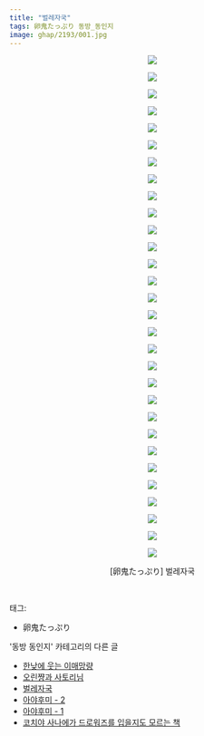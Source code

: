 ```yaml
---
title: "벌레자국"
tags: 卵鬼たっぷり 동방_동인지
image: ghap/2193/001.jpg
---
```

<div class="article">
<p style="text-align: center; clear: none; float: none;"><img src="{{ site.nasurl }}/ghap/2193/001.jpg"/></p>
<p style="text-align: center; clear: none; float: none;"><img src="{{ site.nasurl }}/ghap/2193/002.jpg"/></p>
<p style="text-align: center; clear: none; float: none;"><img src="{{ site.nasurl }}/ghap/2193/003.jpg"/></p>
<p style="text-align: center; clear: none; float: none;"><img src="{{ site.nasurl }}/ghap/2193/004.jpg"/></p>
<p style="text-align: center; clear: none; float: none;"><img src="{{ site.nasurl }}/ghap/2193/005.jpg"/></p>
<p style="text-align: center; clear: none; float: none;"><img src="{{ site.nasurl }}/ghap/2193/006.jpg"/></p>
<p style="text-align: center; clear: none; float: none;"><img src="{{ site.nasurl }}/ghap/2193/007.jpg"/></p>
<p style="text-align: center; clear: none; float: none;"><img src="{{ site.nasurl }}/ghap/2193/008.jpg"/></p>
<p style="text-align: center; clear: none; float: none;"><img src="{{ site.nasurl }}/ghap/2193/009.jpg"/></p>
<p style="text-align: center; clear: none; float: none;"><img src="{{ site.nasurl }}/ghap/2193/010.jpg"/></p>
<p style="text-align: center; clear: none; float: none;"><img src="{{ site.nasurl }}/ghap/2193/011.jpg"/></p>
<p style="text-align: center; clear: none; float: none;"><img src="{{ site.nasurl }}/ghap/2193/012.jpg"/></p>
<p style="text-align: center; clear: none; float: none;"><img src="{{ site.nasurl }}/ghap/2193/013.jpg"/></p>
<p style="text-align: center; clear: none; float: none;"><img src="{{ site.nasurl }}/ghap/2193/014.jpg"/></p>
<p style="text-align: center; clear: none; float: none;"><img src="{{ site.nasurl }}/ghap/2193/015.jpg"/></p>
<p style="text-align: center; clear: none; float: none;"><img src="{{ site.nasurl }}/ghap/2193/016.jpg"/></p>
<p style="text-align: center; clear: none; float: none;"><img src="{{ site.nasurl }}/ghap/2193/017.jpg"/></p>
<p style="text-align: center; clear: none; float: none;"><img src="{{ site.nasurl }}/ghap/2193/018.jpg"/></p>
<p style="text-align: center; clear: none; float: none;"><img src="{{ site.nasurl }}/ghap/2193/019.jpg"/></p>
<p style="text-align: center; clear: none; float: none;"><img src="{{ site.nasurl }}/ghap/2193/020.jpg"/></p>
<p style="text-align: center; clear: none; float: none;"><img src="{{ site.nasurl }}/ghap/2193/021.jpg"/></p>
<p style="text-align: center; clear: none; float: none;"><img src="{{ site.nasurl }}/ghap/2193/022.jpg"/></p>
<p style="text-align: center; clear: none; float: none;"><img src="{{ site.nasurl }}/ghap/2193/023.jpg"/></p>
<p style="text-align: center; clear: none; float: none;"><img src="{{ site.nasurl }}/ghap/2193/024.jpg"/></p>
<p style="text-align: center; clear: none; float: none;"><img src="{{ site.nasurl }}/ghap/2193/025.jpg"/></p>
<p style="text-align: center; clear: none; float: none;"><img src="{{ site.nasurl }}/ghap/2193/026.jpg"/></p>
<p style="text-align: center; clear: none; float: none;"><img src="{{ site.nasurl }}/ghap/2193/027.jpg"/></p>
<p style="text-align: center; clear: none; float: none;"><img src="{{ site.nasurl }}/ghap/2193/028.jpg"/></p>
<p style="text-align: center; clear: none; float: none;"><img src="{{ site.nasurl }}/ghap/2193/029.jpg"/></p>
<p style="text-align: center; clear: none; float: none;"><img src="{{ site.nasurl }}/ghap/2193/030.jpg"/></p>
<p style="text-align: center; clear: none; float: none;">[卵鬼たっぷり] 벌레자국</p>
<p><br/></p>
</div><div class="tagTrail">
<p>태그: </p>
<ul>
<li>卵鬼たっぷり</li>
</ul>
</div><div class="another">
<p>'동방 동인지' 카테고리의 다른 글</p>
<ul>
<li><a href="/2016-09-17-ghap_2195">한낮에 웃는 이매망량</a></li>
<li><a href="/2016-09-17-ghap_2194">오린쨩과 사토리님</a></li>
<li><a href="/2016-09-17-ghap_2193">벌레자국</a></li>
<li><a href="/2016-09-17-ghap_2190">아야후미 - 2</a></li>
<li><a href="/2016-09-17-ghap_2189">아야후미 - 1</a></li>
<li><a href="/2016-09-17-ghap_2187">코치야 사나에가 드로워즈를 입을지도 모르는 책</a></li>
</ul>
</div><div class="cb_module cb_fluid">
<div class="cb_wrt cb_profile">
</div><!-- commentList close -->
</div>